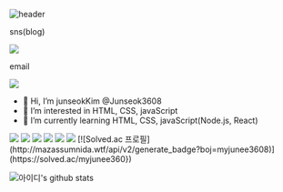 
![header](https://capsule-render.vercel.app/api?type=slice&color=auto&height=300&section=header&text=Junseok-kim%20&fontSize=90)


sns(blog)

<img src="https://img.shields.io/badge/Blog-#000000?style=flat-square&logo=tistory&logoColor=white"/>

email

<img src="https://img.shields.io/badge/Email-#EA4335?style=flat-square&logo=gmail&logoColor=white"/>


- 👋 Hi, I’m junseokKim @Junseok3608
- 👀 I’m interested in HTML, CSS, javaScript
- 🌱 I’m currently learning HTML, CSS, javaScript(Node.js, React)

<img src="https://img.shields.io/badge/HTML-E34F26?style=flat-square&logo=html&logoColor=white"/>
<img src="https://img.shields.io/badge/CSS-1572B6?style=flat-square&logo=css&logoColor=white"/>
<img src="https://img.shields.io/badge/JAVASCRIPT-F7DF1E?style=flat-square&logo=javascript&logoColor=white"/>
<img src="https://img.shields.io/badge/Nodejs-339933?style=flat-square&logo=nodejs&logoColor=white"/>
<img src="https://img.shields.io/badge/MongoDB-47A248?style=flat-square&logo=mongodb&logoColor=white"/>
<img src="https://img.shields.io/badge/Git-F05032?style=flat-square&logo=git&logoColor=white"/>
[![Solved.ac
프로필](http://mazassumnida.wtf/api/v2/generate_badge?boj=myjunee3608)](https://solved.ac/myjunee360})

![아이디's github stats](https://github-readme-stats.vercel.app/api?username=junseok3608&show_icons=true)
